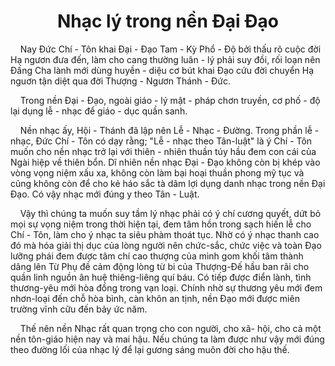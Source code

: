# <center>Nhạc lý trong nền Đại Đạo</center>

&nbsp;&nbsp;&nbsp;&nbsp;Nay Đức Chí - Tôn khai Đại - Đạo Tam - Kỳ Phổ - Độ bởi thấu rõ cuộc đời Hạ ngươn đưa đến, làm cho cang thường luân - lý phải suy đồi, rối loạn nên Đấng Cha lành mới dùng huyền - diệu cơ bút khai Đạo cứu đời chuyển Hạ nguơn tận diệt qua đời Thượng - Ngươn Thánh - Đức.

&nbsp;&nbsp;&nbsp;&nbsp;Trong nền Đại - Đạo, ngoài giáo - lý mật - pháp chơn truyền, cơ phố - độ lại dụng lễ - nhạc để giáo - dục quần sanh.

&nbsp;&nbsp;&nbsp;&nbsp;Nền nhạc ấy, Hội - Thánh đã lập nên Lễ - Nhạc - Đường. Trong phần lễ - nhạc, Đức Chí - Tôn có dạy rằng; "Lễ - nhạc theo Tân-luật" là ý Chí - Tôn muốn cho nền nhạc trở lại với thiên - nhiên thuần túy hầu đem con cái của Ngài hiệp về thiên bổn. Dĩ nhiên nền nhạc Đại - Đạo không còn bị khép vào vòng vọng niệm xấu xa, không còn làm bại hoại thuần phong mỹ tục và cũng không còn để cho kẻ háo sắc tà dâm lợi dụng danh nhạc trong nền Đại Đạo. Có vậy nhạc mới đúng y theo Tân - Luật.

&nbsp;&nbsp;&nbsp;&nbsp;Vậy thì chúng ta muốn suy tầm lý nhạc phải có ý chí cương quyết, dứt bỏ mọi sự vọng niệm trong thời hiện tại, đem tâm hồn trong sạch hiến lễ cho Chí - Tôn, làm cho ý nhạc ta siêu phàm thoát tục. Nhờ có ý nhạc thanh cao đó mà hóa giải thị dục của lòng người nên chức-sắc, chức việc và toàn Đạo lưỡng phái đem được tâm chí cao thượng của mình gom khối tâm thành dâng lên Từ Phụ đề cảm động lòng từ bi của Thượng-Đế hầu ban rãi cho quần linh nguồn ân huệ thiêng-liêng quí báu. Có tiếp được điển lành, tình thương-yêu mới hòa đồng trong vạn loại. Chính nhờ sự thương yêu mới đem nhơn-loại đến chỗ hòa bình, càn khôn an tịnh, nền Đạo mới được miên trường vĩnh cữu đến bảy ức năm.

&nbsp;&nbsp;&nbsp;&nbsp;Thế nên nền Nhạc rất quan trọng cho con người, cho xã- hội, cho cả một nền tôn-giáo hiện nay và mai hậu. Nếu chúng ta làm được như vậy mới đúng theo đường lối của nhạc lý để lại gương sáng muôn đời cho hậu thế.
